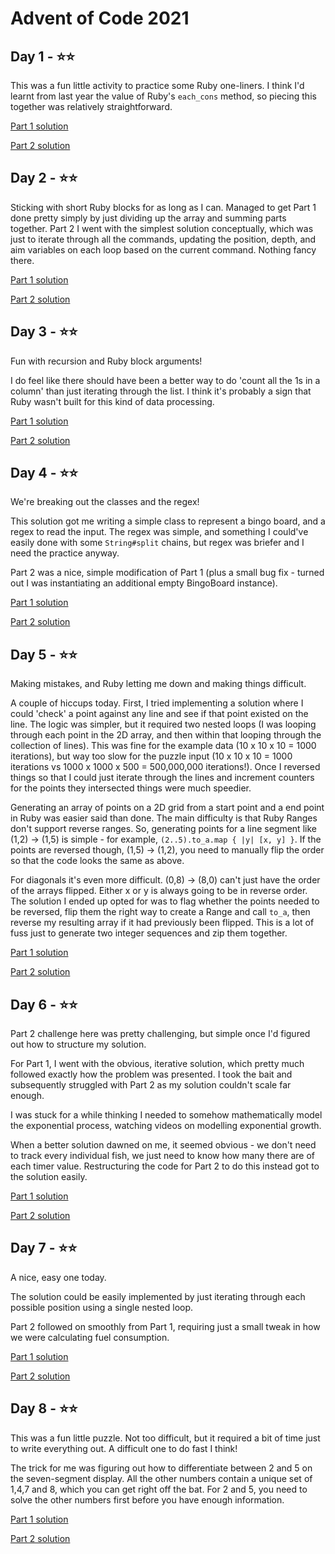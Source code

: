 # Advent of Code 2021

## Day 1 - ⭐⭐
This was a fun little activity to practice some Ruby one-liners. I think I'd learnt from last year the value of Ruby's `each_cons` method, so piecing this together was relatively straightforward.

[Part 1 solution](https://github.com/alexpech12/advent-of-code-2021/blob/0dfe73a37ec85bea63c449138abfa81b698491ab/day1/part1.rb)

[Part 2 solution](https://github.com/alexpech12/advent-of-code-2021/blob/0dfe73a37ec85bea63c449138abfa81b698491ab/day1/part2.rb)

## Day 2 - ⭐⭐
Sticking with short Ruby blocks for as long as I can. Managed to get Part 1 done pretty simply by just dividing up the array and summing parts together. Part 2 I went with the simplest solution conceptually, which was just to iterate through all the commands, updating the position, depth, and aim variables on each loop based on the current command. Nothing fancy there.

[Part 1 solution](https://github.com/alexpech12/advent-of-code-2021/blob/96e200c8f37da24c085f0ae562550666ee66225c/day2/part1.rb)

[Part 2 solution](https://github.com/alexpech12/advent-of-code-2021/blob/96e200c8f37da24c085f0ae562550666ee66225c/day2/part2.rb)

## Day 3 - ⭐⭐
Fun with recursion and Ruby block arguments!

I do feel like there should have been a better way to do 'count all the 1s in a column' than just iterating through the list. I think it's probably a sign that Ruby wasn't built for this kind of data processing.

[Part 1 solution](https://github.com/alexpech12/advent-of-code-2021/blob/f616883fbf6ab217bf6d1bc0943a3a75637d81a0/day3/part1.rb)

[Part 2 solution](https://github.com/alexpech12/advent-of-code-2021/blob/f616883fbf6ab217bf6d1bc0943a3a75637d81a0/day3/part2.rb)

## Day 4 - ⭐⭐
We're breaking out the classes and the regex!

This solution got me writing a simple class to represent a bingo board, and a regex to read the input. The regex was simple, and something I could've easily done with some `String#split` chains, but regex was briefer and I need the practice anyway.

Part 2 was a nice, simple modification of Part 1 (plus a small bug fix - turned out I was instantiating an additional empty BingoBoard instance). 

[Part 1 solution](https://github.com/alexpech12/advent-of-code-2021/blob/6634c13fd2c6db29212969bbd48ef0496d10f3fe/day4/part1.rb)

[Part 2 solution](https://github.com/alexpech12/advent-of-code-2021/blob/6634c13fd2c6db29212969bbd48ef0496d10f3fe/day4/part2.rb)

## Day 5 - ⭐⭐
Making mistakes, and Ruby letting me down and making things difficult.

A couple of hiccups today. First, I tried implementing a solution where I could 'check' a point against any line and see if that point existed on the line. The logic was simpler, but it required two nested loops (I was looping through each point in the 2D array, and then within that looping through the collection of lines). This was fine for the example data (10 x 10 x 10 = 1000 iterations), but way too slow for the puzzle input (10 x 10 x 10 = 1000 iterations vs 1000 x 1000 x 500 = 500,000,000 iterations!). Once I reversed things so that I could just iterate through the lines and increment counters for the points they intersected things were much speedier.

Generating an array of points on a 2D grid from a start point and a end point in Ruby was easier said than done. The main difficulty is that Ruby Ranges don't support reverse ranges. So, generating points for a line segment like (1,2) -> (1,5) is simple - for example, `(2..5).to_a.map { |y| [x, y] }`. If the points are reversed though, (1,5) -> (1,2), you need to manually flip the order so that the code looks the same as above.

For diagonals it's even more difficult. (0,8) -> (8,0) can't just have the order of the arrays flipped. Either x or y is always going to be in reverse order. The solution I ended up opted for was to flag whether the points needed to be reversed, flip them the right way to create a Range and call `to_a`, then reverse my resulting array if it had previously been flipped. This is a lot of fuss just to generate two integer sequences and zip them together.

[Part 1 solution](https://github.com/alexpech12/advent-of-code-2021/blob/7a31eb57198fc2f76ab9fda159e102f667b9b11f/day5/part1.rb)

[Part 2 solution](https://github.com/alexpech12/advent-of-code-2021/blob/7a31eb57198fc2f76ab9fda159e102f667b9b11f/day5/part2.rb)

## Day 6 - ⭐⭐
Part 2 challenge here was pretty challenging, but simple once I'd figured out how to structure my solution.

For Part 1, I went with the obvious, iterative solution, which pretty much followed exactly how the problem was presented. I took the bait and subsequently struggled with Part 2 as my solution couldn't scale far enough.

I was stuck for a while thinking I needed to somehow mathematically model the exponential process, watching videos on modelling exponential growth.

When a better solution dawned on me, it seemed obvious - we don't need to track every individual fish, we just need to know how many there are of each timer value. Restructuring the code for Part 2 to do this instead got to the solution easily.

[Part 1 solution](https://github.com/alexpech12/advent-of-code-2021/blob/1827d7f6053f6b5b03329699e1be63b12733c392/day6/part1.rb)

[Part 2 solution](https://github.com/alexpech12/advent-of-code-2021/blob/1827d7f6053f6b5b03329699e1be63b12733c392/day6/part2.rb)

## Day 7 - ⭐⭐
A nice, easy one today.

The solution could be easily implemented by just iterating through each possible position using a single nested loop.

Part 2 followed on smoothly from Part 1, requiring just a small tweak in how we were calculating fuel consumption.

[Part 1 solution](https://github.com/alexpech12/advent-of-code-2021/blob/b9417e0bd70c414a51071fdd77df2a1f70950e09/day7/part1.rb)

[Part 2 solution](https://github.com/alexpech12/advent-of-code-2021/blob/b9417e0bd70c414a51071fdd77df2a1f70950e09/day7/part2.rb)


## Day 8 - ⭐⭐
This was a fun little puzzle. Not too difficult, but it required a bit of time just to write everything out. A difficult one to do fast I think!

The trick for me was figuring out how to differentiate between 2 and 5 on the seven-segment display. All the other numbers contain a unique set of 1,4,7 and 8, which you can get right off the bat. For 2 and 5, you need to solve the other numbers first before you have enough information.

[Part 1 solution](https://github.com/alexpech12/advent-of-code-2021/blob/1bf99d57200ec118eac7427d774724c602c8b549/day8/part1.rb)

[Part 2 solution](https://github.com/alexpech12/advent-of-code-2021/blob/1bf99d57200ec118eac7427d774724c602c8b549/day8/part2.rb)

